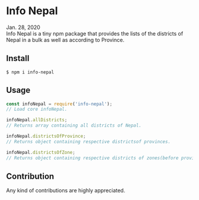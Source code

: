 # Info Nepal

Jan. 28, 2020
<br />
Info Nepal is a tiny npm package that provides the lists of the districts of Nepal in a bulk as well as according to Province.

## Install

```
$ npm i info-nepal
```

## Usage

```js
const infoNepal = require('info-nepal');
// Load core infoNepal.

infoNepal.allDistricts;
// Returns array containing all districts of Nepal.

infoNepal.districtsOfProvince;
// Returns object containing respective districtsof provinces.

infoNepal.districtsOfZone;
// Returns object containing respective districts of zones(before province).

```

## Contribution

Any kind of contributions are highly appreciated.
